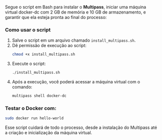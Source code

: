 Segue o script em Bash para instalar o **Multipass**, iniciar uma máquina virtual docker-dc com 2 GB de memória e 10 GB de armazenamento, e garantir que ela esteja pronta ao final do processo:

### Como usar o script

1. Salve o script em um arquivo chamado `install_multipass.sh`.
2. Dê permissão de execução ao script:
   ```bash
   chmod +x install_multipass.sh
   ```
3. Execute o script:
   ```bash
   ./install_multipass.sh
   ```
4. Após a execução, você poderá acessar a máquina virtual com o comando:
   ```bash
   multipass shell docker-dc
   ``` 
### Testar o Docker com:
   ```bash
   sudo docker run hello-world
   ``` 
Esse script cuidará de todo o processo, desde a instalação do Multipass até a criação e inicialização da máquina virtual.